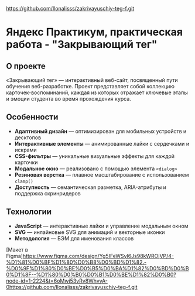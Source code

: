 https://github.com/Ilonalisss/zakrivayuschiy-teg-f.git

# Яндекс Практикум, практическая работа - "Закрывающий тег"

## О проекте
«Закрывающий тег» — интерактивный веб-сайт, посвященный пути обучения веб-разработке. Проект представляет собой коллекцию карточек-воспоминаний, каждая из которых отражает ключевые этапы и эмоции студента во время прохождения курса.

## Особенности
- **Адаптивный дизайн** — оптимизирован для мобильных устройств и десктопов
- **Интерактивные элементы** — анимированные лайки с сердечками и искрами
- **CSS-фильтры** — уникальные визуальные эффекты для каждой карточки
- **Модальное окно** — реализовано с помощью элемента `<dialog>`
- **Резиновая верстка** — плавное масштабирование с использованием `clamp()`
- **Доступность** — семантическая разметка, ARIA-атрибуты и поддержка скринридеров

## Технологии
- **JavaScript** — интерактивные лайки и управление модальным окном
- **SVG** — инлайновые SVG для анимаций и векторные иконки
- **Методология** — БЭМ для именования классов

[Макет в Figma]https://www.figma.com/design/Yg5IFeWSyl6Js98kWROjVP/4-%D1%81%D0%BF%D1%80%D0%B8%D0%BD%D1%82.-%D0%9F%D1%80%D0%BE%D0%B5%D0%BA%D1%82%D0%BD%D0%B0%D1%8F--%D1%80%D0%B0%D0%B1%D0%BE%D1%82%D0%B0?node-id=1-2224&t=6oMwj53vRv8WhvyA-0https://github.com/Ilonalisss/zakrivayuschiy-teg-f.git
